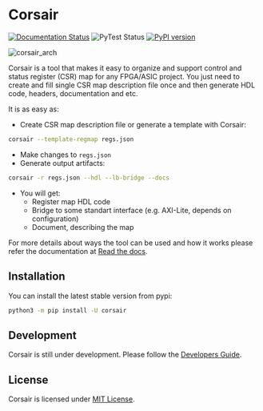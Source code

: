 # Corsair

[![Documentation Status](https://readthedocs.org/projects/corsair/badge/?version=latest)](https://corsair.readthedocs.io/en/latest/?badge=latest)
![PyTest Status](https://github.com/esynr3z/corsair/workflows/pytest/badge.svg)
[![PyPI version](https://badge.fury.io/py/corsair.svg)](https://badge.fury.io/py/corsair)

![corsair_arch](https://raw.githubusercontent.com/esynr3z/corsair/master/docs/arch.svg)

Corsair is a tool that makes it easy to organize and support control and status register (CSR) map for any FPGA/ASIC project.
You just need to create and fill single CSR map description file once and then generate HDL code, headers, documentation and etc.

It is as easy as:

* Create CSR map description file or generate a template with Corsair:

```sh
corsair --template-regmap regs.json
```

* Make changes to ```regs.json```
* Generate output artifacts:

```sh
corsair -r regs.json --hdl --lb-bridge --docs
```

* You will get:
  * Register map HDL code
  * Bridge to some standart interface (e.g. AXI-Lite, depends on configuration)
  * Document, describing the map

For more details about ways the tool can be used and how it works please refer the documentation at [Read the docs](https://corsair.readthedocs.io).

## Installation

You can install the latest stable version from pypi:

```sh
python3 -m pip install -U corsair
```

## Development

Corsair is still under development. Please follow the [Developers Guide](https://corsair.readthedocs.io/en/latest/contributing.html).

## License

Corsair is licensed under [MIT License](LICENSE.txt).
